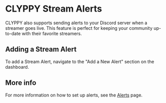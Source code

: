 # CLYPPY Stream Alerts

CLYPPY also supports sending alerts to your Discord server when a streamer goes live. This feature is perfect for keeping your community up-to-date with their favorite streamers.

## Adding a Stream Alert

To add a Stream Alert, navigate to the "Add a New Alert" section on the dashboard.

## More info

For more information on how to set up alerts, see the [Alerts](alerts.md) page.